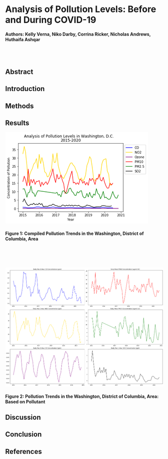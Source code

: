 # Analysis of Pollution Levels: Before and During COVID-19
#### Authors: Kelly Verna, Niko Darby, Corrina Ricker, Nicholas Andrews, Huthaifa Ashqar

<br>
<br>

## Abstract 

## Introduction

## Methods

## Results

![](https://github.com/darbyna/COVID19PollutionProject/blob/master/Pollution_Chart.png?raw=true)
#### Figure 1: Compiled Pollution Trends in the Washington, District of Columbia, Area
<br>
<br>
<br>

![](https://github.com/darbyna/COVID19PollutionProject/blob/master/pollution_chart2.png?raw=true)
#### Figure 2: Pollution Trends in the Washington, District of Columbia, Area: Based on Pollutant


## Discussion

## Conclusion

## References 
